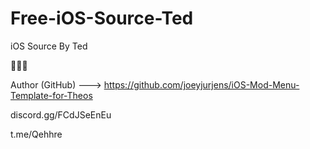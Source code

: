 # Free-iOS-Source-Ted

iOS Source By Ted 

🌵🌵🌵

Author (GitHub) ---> https://github.com/joeyjurjens/iOS-Mod-Menu-Template-for-Theos

discord.gg/FCdJSeEnEu

t.me/Qehhre
